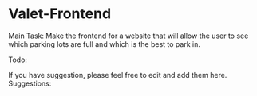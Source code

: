 # Valet-Frontend

Main Task: Make the frontend for a website that will allow the user to see which parking lots are full and which is the best to park in.

Todo:




If you have suggestion, please feel free to edit and add them here.
Suggestions:
